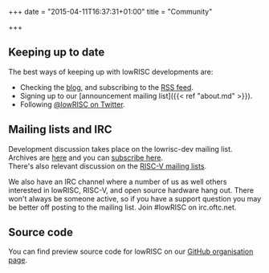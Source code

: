 +++
date = "2015-04-11T16:37:31+01:00"
title = "Community"

+++

## Keeping up to date

The best ways of keeping up with lowRISC developments are:

* Checking the [blog](..), and subscribing to the [RSS feed](http://www.lowrisc.org/index.xml).
* Signing up to our [announcement mailing list]({{< ref "about.md" >}}).
* Following [@lowRISC on Twitter](https://twitter.com/lowrisc).

## Mailing lists and IRC

Development discussion takes place on the lowrisc-dev mailing list. Archives 
are [here](http://news.gmane.org/gmane.comp.hardware.lowrisc.devel) and you 
can [subscribe 
here](http://listmaster.pepperfish.net/cgi-bin/mailman/listinfo/lowrisc-dev-lists.lowrisc.org).  
There's also relevant discussion on the [RISC-V mailing 
lists](http://riscv.org/mailing-lists/).

We also have an IRC channel where a number of us as well others interested in 
lowRISC, RISC-V, and open source hardware hang out. There won't always be 
someone active, so if you have a support question you may be better off 
posting to the mailing list. Join #lowRISC on irc.oftc.net.

## Source code

You can find preview source code for lowRISC on our [GitHub organisation 
page](https://github.com/lowrisc).
